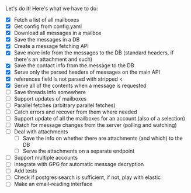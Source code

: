Let's do it! Here's what we have to do:

- [x] Fetch a list of all mailboxes
- [x] Get config from config.yaml
- [x] Download all messages in a mailbox
- [x] Save the messages in a DB
- [x] Create a message fetching API
- [x] Save more info from the messages to the DB (standard headers, if
      there's an attachment and such)
- [x] Save the contact info from the message to the DB
- [x] Serve only the parsed headers of messages on the main API
- [x] references field is not parsed with stripped <
- [x] Serve all of the contents when a message is requested
- [ ] Save threads info somewhere
- [ ] Support updates of mailboxes
- [ ] Parallel fetches (arbitrary parallel fetches)
- [ ] Catch errors and recover from them where needed
- [ ] Support update of all the mailboxes for an account (also of a selection)
- [ ] Watch for message changes from the server (polling and watching)
- [ ] Deal with attachments
  - [ ] Save the info on whether there are attachments (and which) to the DB
  - [ ] Serve the attachments on a separate endpoint
- [ ] Support multiple accounts
- [ ] Integrate with GPG for automatic message decryption
- [ ] Add tests
- [ ] Check if postgres search is sufficient, if not, play with elastic
- [ ] Make an email-reading interface
